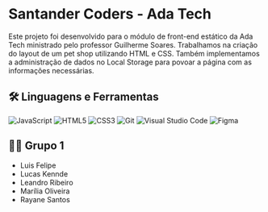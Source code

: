 # Santander Coders - Ada Tech

Este projeto foi desenvolvido para o módulo de front-end estático da Ada Tech ministrado pelo professor Guilherme Soares. Trabalhamos na criação do layout de um pet shop utilizando HTML e CSS. Também implementamos a administração de dados no Local Storage para povoar a página com as informações necessárias.

## 🛠️ Linguagens e Ferramentas

![JavaScript](https://img.shields.io/badge/javascript-0D1117.svg?style=for-the-badge&logo=javascript&logoColor=%23F7DF1E)
![HTML5](https://img.shields.io/badge/html5-0D1117.svg?style=for-the-badge&logo=html5&logoColor=%23E34F26)
![CSS3](https://img.shields.io/badge/css3-0D1117.svg?style=for-the-badge&logo=css3&logoColor=%231572B6)
![Git](https://img.shields.io/badge/git-0D1117.svg?style=for-the-badge&logo=git&logoColor=%23F05032)
![Visual Studio Code](https://img.shields.io/badge/Visual%20Studio%20Code-0D1117.svg?style=for-the-badge&logo=visual-studio-code&logoColor=0078d7)
![Figma](https://img.shields.io/badge/figma-0D1117.svg?style=for-the-badge&logo=figma&logoColor=%23F24E1E)

## 👩‍💻 Grupo 1

- Luis Felipe
- Lucas Kennde
- Leandro Ribeiro
- Marília Oliveira
- Rayane Santos
